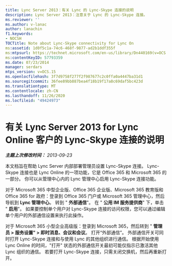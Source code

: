 ```yaml
---
title: Lync Server 2013：有关 Lync 的 Lync-Skype 连接的说明
description: Lync Server 2013：注意关于 Lync 的 Lync-Skype 连接。
ms.reviewer: ''
ms.author: v-lanac
author: lanachin
f1.keywords:
- NOCSH
TOCTitle: Note about Lync-Skype connectivity for Lync On
ms:assetid: 1d0f5c1a-74c6-468f-9877-ad2b1ddf355f
ms:mtpsurl: https://technet.microsoft.com/en-us/library/Dn440169(v=OCS.15)
ms:contentKeyID: 57793359
ms.date: 07/23/2014
manager: serdars
mtps_version: v=OCS.15
ms.openlocfilehash: 3f7d9758f277f2f987677c2c0ffa0a4447ba31d1
ms.sourcegitcommit: 36fee89bb887bea4f18b19f17a8c69daf5bc423d
ms.translationtype: MT
ms.contentlocale: zh-CN
ms.lasthandoff: 11/26/2020
ms.locfileid: "49424973"
---
```

# <a name="note-about-lync-skype-connectivity-in-lync-server-2013-for-lync-online-customers"></a>有关 Lync Server 2013 for Lync Online 客户的 Lync-Skype 连接的说明

<div data-xmlns="http://www.w3.org/1999/xhtml">

<div class="topic" data-xmlns="http://www.w3.org/1999/xhtml" data-msxsl="urn:schemas-microsoft-com:xslt" data-cs="https://msdn.microsoft.com/">

<div data-asp="https://msdn2.microsoft.com/asp">



</div>

<div id="mainSection">

<div id="mainBody">

<span> </span>

_**主题上次修改时间：** 2013-09-23_

本文档旨在帮助 Lync Server 内部部署管理员设置 Lync-Skype 连接。  Lync-Skype 连接也是 Lync Online 的一项功能，它是 Office 365 和 Microsoft 365 的一部分。 你可以从管理中心内的 Lync 管理中心启用 Lync-Skype 连接功能。

对于 Microsoft 365 中型企业版、Office 365 企业版、Microsoft 365 教育版和 Office 365 for 政府：登录到 Office 365 门户或 Microsoft 365 管理中心，然后导航到 **Lync 管理中心**。 转到 " **外部通信**"。 在 " **公用 IM 服务提供商**" 下，单击 " **启用**"。 如果要控制单个用户对 Lync-Skype 连接的访问权限，您可以通过编辑单个用户的外部通信设置来执行此操作。

对于 Microsoft 365 小型企业高级版：登录到 Microsoft 365，然后转到 " **管理员 \> 服务设置" \> 即时消息、会议和会议**。 打开“外部通信”。 外部通信开关可同时打开 Lync-Skype 连接和与使用 Lync 的其他组织进行通信。 根据开始使用 Lync Online 的时间，"打开" 状态的外部通信开关最初可能仅指示已激活其他 Lync 组织的通信。 若要打开 Lync-Skype 连接，只需关闭交换机，然后再重新打开。

</div>

<span> </span>

</div>

</div>

</div>

